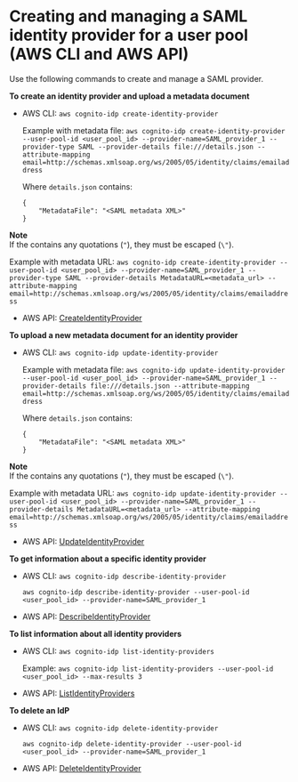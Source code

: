 # Creating and managing a SAML identity provider for a user pool \(AWS CLI and AWS API\)<a name="cognito-user-pools-managing-saml-idp-cli-api"></a>

Use the following commands to create and manage a SAML provider\.

**To create an identity provider and upload a metadata document**
+ AWS CLI: `aws cognito-idp create-identity-provider`

  Example with metadata file: `aws cognito-idp create-identity-provider --user-pool-id <user_pool_id> --provider-name=SAML_provider_1 --provider-type SAML --provider-details file:///details.json --attribute-mapping email=http://schemas.xmlsoap.org/ws/2005/05/identity/claims/emailaddress`

  Where `details.json` contains:

  ```
  { 
      "MetadataFile": "<SAML metadata XML>"
  }
  ```
**Note**  
If the *<SAML metadata XML>* contains any quotations \(`"`\), they must be escaped \(`\"`\)\.

  Example with metadata URL: `aws cognito-idp create-identity-provider --user-pool-id <user_pool_id> --provider-name=SAML_provider_1 --provider-type SAML --provider-details MetadataURL=<metadata_url> --attribute-mapping email=http://schemas.xmlsoap.org/ws/2005/05/identity/claims/emailaddress`
+ AWS API: [CreateIdentityProvider](https://docs.aws.amazon.com/cognito-user-identity-pools/latest/APIReference/API_CreateIdentityProvider.html)

**To upload a new metadata document for an identity provider**
+ AWS CLI: `aws cognito-idp update-identity-provider`

  Example with metadata file: `aws cognito-idp update-identity-provider --user-pool-id <user_pool_id> --provider-name=SAML_provider_1 --provider-details file:///details.json --attribute-mapping email=http://schemas.xmlsoap.org/ws/2005/05/identity/claims/emailaddress`

  Where `details.json` contains:

  ```
  { 
      "MetadataFile": "<SAML metadata XML>"
  }
  ```
**Note**  
If the *<SAML metadata XML>* contains any quotations \(`"`\), they must be escaped \(`\"`\)\.

  Example with metadata URL: `aws cognito-idp update-identity-provider --user-pool-id <user_pool_id> --provider-name=SAML_provider_1 --provider-details MetadataURL=<metadata_url> --attribute-mapping email=http://schemas.xmlsoap.org/ws/2005/05/identity/claims/emailaddress`
+ AWS API: [UpdateIdentityProvider](https://docs.aws.amazon.com/cognito-user-identity-pools/latest/APIReference/API_UpdateIdentityProvider.html)

**To get information about a specific identity provider**
+ AWS CLI: `aws cognito-idp describe-identity-provider`

  `aws cognito-idp describe-identity-provider --user-pool-id <user_pool_id> --provider-name=SAML_provider_1`
+ AWS API: [DescribeIdentityProvider](https://docs.aws.amazon.com/cognito-user-identity-pools/latest/APIReference/API_DescribeIdentityProvider.html)

**To list information about all identity providers**
+ AWS CLI: `aws cognito-idp list-identity-providers`

  Example: `aws cognito-idp list-identity-providers --user-pool-id <user_pool_id> --max-results 3`
+ AWS API: [ListIdentityProviders](https://docs.aws.amazon.com/cognito-user-identity-pools/latest/APIReference/API_ListIdentityProviders.html)

**To delete an IdP**
+ AWS CLI: `aws cognito-idp delete-identity-provider`

  `aws cognito-idp delete-identity-provider --user-pool-id <user_pool_id> --provider-name=SAML_provider_1`
+ AWS API: [DeleteIdentityProvider](https://docs.aws.amazon.com/cognito-user-identity-pools/latest/APIReference/API_DeleteIdentityProvider.html)